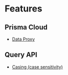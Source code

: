 # Features

## Prisma Cloud

- [Data Proxy](proxy.md)

## Query API

- [Casing (case sensitivity)](casing.md)

